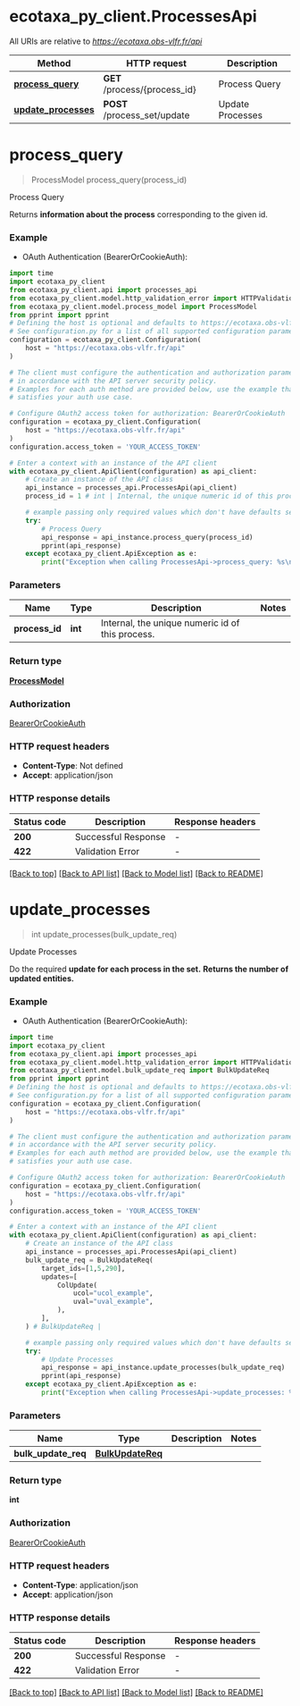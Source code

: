 # ecotaxa_py_client.ProcessesApi

All URIs are relative to *https://ecotaxa.obs-vlfr.fr/api*

Method | HTTP request | Description
------------- | ------------- | -------------
[**process_query**](ProcessesApi.md#process_query) | **GET** /process/{process_id} | Process Query
[**update_processes**](ProcessesApi.md#update_processes) | **POST** /process_set/update | Update Processes


# **process_query**
> ProcessModel process_query(process_id)

Process Query

Returns **information about the process** corresponding to the given id.

### Example

* OAuth Authentication (BearerOrCookieAuth):

```python
import time
import ecotaxa_py_client
from ecotaxa_py_client.api import processes_api
from ecotaxa_py_client.model.http_validation_error import HTTPValidationError
from ecotaxa_py_client.model.process_model import ProcessModel
from pprint import pprint
# Defining the host is optional and defaults to https://ecotaxa.obs-vlfr.fr/api
# See configuration.py for a list of all supported configuration parameters.
configuration = ecotaxa_py_client.Configuration(
    host = "https://ecotaxa.obs-vlfr.fr/api"
)

# The client must configure the authentication and authorization parameters
# in accordance with the API server security policy.
# Examples for each auth method are provided below, use the example that
# satisfies your auth use case.

# Configure OAuth2 access token for authorization: BearerOrCookieAuth
configuration = ecotaxa_py_client.Configuration(
    host = "https://ecotaxa.obs-vlfr.fr/api"
)
configuration.access_token = 'YOUR_ACCESS_TOKEN'

# Enter a context with an instance of the API client
with ecotaxa_py_client.ApiClient(configuration) as api_client:
    # Create an instance of the API class
    api_instance = processes_api.ProcessesApi(api_client)
    process_id = 1 # int | Internal, the unique numeric id of this process.

    # example passing only required values which don't have defaults set
    try:
        # Process Query
        api_response = api_instance.process_query(process_id)
        pprint(api_response)
    except ecotaxa_py_client.ApiException as e:
        print("Exception when calling ProcessesApi->process_query: %s\n" % e)
```


### Parameters

Name | Type | Description  | Notes
------------- | ------------- | ------------- | -------------
 **process_id** | **int**| Internal, the unique numeric id of this process. |

### Return type

[**ProcessModel**](ProcessModel.md)

### Authorization

[BearerOrCookieAuth](../README.md#BearerOrCookieAuth)

### HTTP request headers

 - **Content-Type**: Not defined
 - **Accept**: application/json


### HTTP response details

| Status code | Description | Response headers |
|-------------|-------------|------------------|
**200** | Successful Response |  -  |
**422** | Validation Error |  -  |

[[Back to top]](#) [[Back to API list]](../README.md#documentation-for-api-endpoints) [[Back to Model list]](../README.md#documentation-for-models) [[Back to README]](../README.md)

# **update_processes**
> int update_processes(bulk_update_req)

Update Processes

Do the required **update for each process in the set.**  **Returns the number of updated entities.**

### Example

* OAuth Authentication (BearerOrCookieAuth):

```python
import time
import ecotaxa_py_client
from ecotaxa_py_client.api import processes_api
from ecotaxa_py_client.model.http_validation_error import HTTPValidationError
from ecotaxa_py_client.model.bulk_update_req import BulkUpdateReq
from pprint import pprint
# Defining the host is optional and defaults to https://ecotaxa.obs-vlfr.fr/api
# See configuration.py for a list of all supported configuration parameters.
configuration = ecotaxa_py_client.Configuration(
    host = "https://ecotaxa.obs-vlfr.fr/api"
)

# The client must configure the authentication and authorization parameters
# in accordance with the API server security policy.
# Examples for each auth method are provided below, use the example that
# satisfies your auth use case.

# Configure OAuth2 access token for authorization: BearerOrCookieAuth
configuration = ecotaxa_py_client.Configuration(
    host = "https://ecotaxa.obs-vlfr.fr/api"
)
configuration.access_token = 'YOUR_ACCESS_TOKEN'

# Enter a context with an instance of the API client
with ecotaxa_py_client.ApiClient(configuration) as api_client:
    # Create an instance of the API class
    api_instance = processes_api.ProcessesApi(api_client)
    bulk_update_req = BulkUpdateReq(
        target_ids=[1,5,290],
        updates=[
            ColUpdate(
                ucol="ucol_example",
                uval="uval_example",
            ),
        ],
    ) # BulkUpdateReq | 

    # example passing only required values which don't have defaults set
    try:
        # Update Processes
        api_response = api_instance.update_processes(bulk_update_req)
        pprint(api_response)
    except ecotaxa_py_client.ApiException as e:
        print("Exception when calling ProcessesApi->update_processes: %s\n" % e)
```


### Parameters

Name | Type | Description  | Notes
------------- | ------------- | ------------- | -------------
 **bulk_update_req** | [**BulkUpdateReq**](BulkUpdateReq.md)|  |

### Return type

**int**

### Authorization

[BearerOrCookieAuth](../README.md#BearerOrCookieAuth)

### HTTP request headers

 - **Content-Type**: application/json
 - **Accept**: application/json


### HTTP response details

| Status code | Description | Response headers |
|-------------|-------------|------------------|
**200** | Successful Response |  -  |
**422** | Validation Error |  -  |

[[Back to top]](#) [[Back to API list]](../README.md#documentation-for-api-endpoints) [[Back to Model list]](../README.md#documentation-for-models) [[Back to README]](../README.md)


